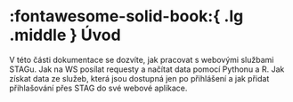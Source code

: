 # :fontawesome-solid-book:{ .lg .middle } __Úvod__

V této části dokumentace se dozvíte, jak pracovat s webovými službami STAGu. Jak na WS posílat requesty a načítat data pomocí Pythonu a R. Jak získat data ze služeb, která jsou dostupná jen po přihlášení a jak přidat přihlašování přes STAG do své webové aplikace.
